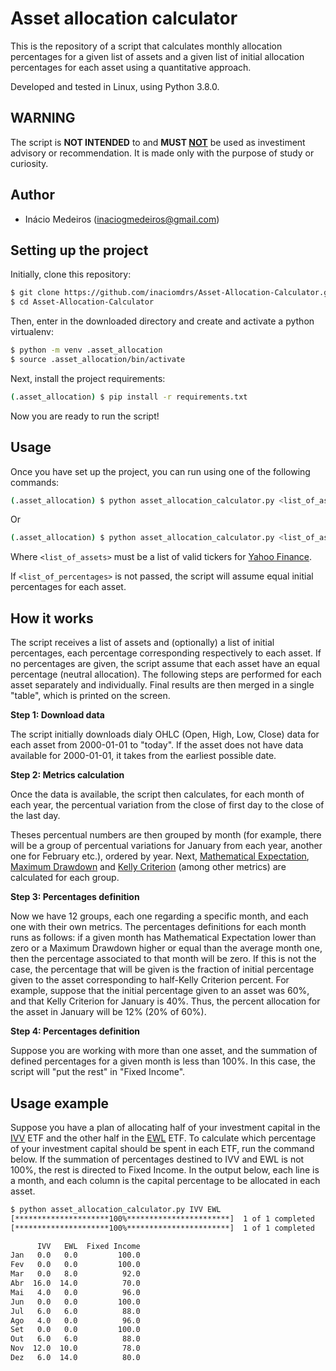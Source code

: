 # Asset allocation calculator

This is the repository of a script that calculates monthly allocation percentages for a given list of assets and a given list of initial allocation percentages for each asset using a quantitative approach.

Developed and tested in Linux, using Python 3.8.0.


## WARNING

The script is **NOT INTENDED** to and **MUST <u>NOT</u>** be used  as investiment advisory or recommendation. It is made only with the purpose of study or curiosity.

## Author

- Inácio Medeiros (inaciogmedeiros@gmail.com)


## Setting up the project

Initially, clone this repository:

```bash
$ git clone https://github.com/inaciomdrs/Asset-Allocation-Calculator.git
$ cd Asset-Allocation-Calculator
```

Then, enter in the downloaded directory and create and activate a python virtualenv:

```bash
$ python -m venv .asset_allocation
$ source .asset_allocation/bin/activate
```

Next, install the project requirements:

```bash
(.asset_allocation) $ pip install -r requirements.txt
```

Now you are ready to run the script!

## Usage

Once you have set up the project, you can run using one of the following commands:

```bash
(.asset_allocation) $ python asset_allocation_calculator.py <list_of_assets>
```

Or 

```bash
(.asset_allocation) $ python asset_allocation_calculator.py <list_of_assets> --perc <list_of_percentages>
```

Where `<list_of_assets>` must be a list of valid tickers for [Yahoo Finance](https://finance.yahoo.com/). 

If `<list_of_percentages>` is not passed, the script will assume equal initial percentages for each asset.


## How it works


The script receives a list of assets and (optionally) a list of 
initial percentages, each percentage corresponding respectively
to each asset. If no percentages are given, the script assume
that each asset have an equal percentage (neutral allocation).
The following steps are performed for each asset separately and
individually. Final results are then merged in a single "table",
which is printed on the screen.


**Step 1: Download data**

The script initially downloads dialy OHLC (Open, High, Low, Close) data for each
asset from 2000-01-01 to "today". If the asset does not have data available for
2000-01-01, it takes from the earliest possible date.


**Step 2: Metrics calculation**

Once the data is available, the script then calculates, for each month of each
year, the percentual variation from the close of first day to the close of the
last day.


Theses percentual numbers are then grouped by month (for example,
there will be a group of percentual variations for January from each year, another
one for February etc.), ordered by year. Next, [Mathematical Expectation](https://www.quora.com/How-can-we-find-a-mathematical-expectation-for-a-trading-strategy), [Maximum Drawdown](https://www.investopedia.com/terms/m/maximum-drawdown-mdd.asp) and [Kelly Criterion](https://corporatefinanceinstitute.com/resources/knowledge/trading-investing/kelly-criterion/) (among other metrics) are calculated for each group.


**Step 3: Percentages definition**

Now we have 12 groups, each one regarding a specific month, and each one with their own metrics.
The percentages definitions for each month runs as follows: if a given month has Mathematical
Expectation lower than zero or a Maximum Drawdown higher or equal than the average month
one, then the percentage associated to that month will be zero. If this is not the case,
the percentage that will be given is the fraction of initial percentage given to the asset 
corresponding to half-Kelly Criterion percent. For example, suppose that the initial percentage
given to an asset was 60%, and that Kelly Criterion for January is 40%. Thus, the percent allocation
for the asset in January will be 12% (20% of 60%).


**Step 4: Percentages definition**

Suppose you are working with more than one asset, and the summation of defined percentages for a 
given month is less than 100%. In this case, the script will "put the rest" in "Fixed Income".


## Usage example


Suppose you have a plan of allocating half of your investment capital in the [IVV](https://www.ishares.com/us/products/239726/ishares-core-sp-500-etf) ETF and the other half in the [EWL](https://www.ishares.com/us/products/239685/ishares-msci-switzerland-capped-etf) ETF. To calculate which percentage of your investment capital should be spent in each ETF, run the command below. If the summation of percentages destined to IVV and EWL is not 100%, the rest is directed to Fixed Income. In the output below, each line is a month, and each column is the capital percentage to be allocated in each asset.


```bash
$ python asset_allocation_calculator.py IVV EWL
[*********************100%***********************]  1 of 1 completed
[*********************100%***********************]  1 of 1 completed

      IVV   EWL  Fixed Income
Jan   0.0   0.0         100.0
Fev   0.0   0.0         100.0
Mar   0.0   8.0          92.0
Abr  16.0  14.0          70.0
Mai   4.0   0.0          96.0
Jun   0.0   0.0         100.0
Jul   6.0   6.0          88.0
Ago   4.0   0.0          96.0
Set   0.0   0.0         100.0
Out   6.0   6.0          88.0
Nov  12.0  10.0          78.0
Dez   6.0  14.0          80.0
```